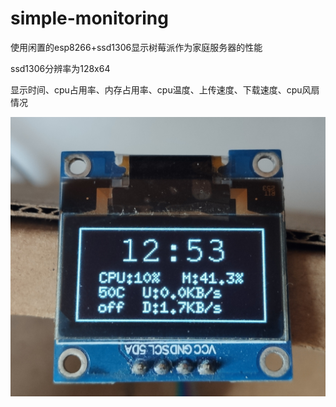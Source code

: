 # simple-monitoring
使用闲置的esp8266+ssd1306显示树莓派作为家庭服务器的性能

ssd1306分辨率为128x64

显示时间、cpu占用率、内存占用率、cpu温度、上传速度、下载速度、cpu风扇情况

![](IMG_20210204_125406.jpg)
